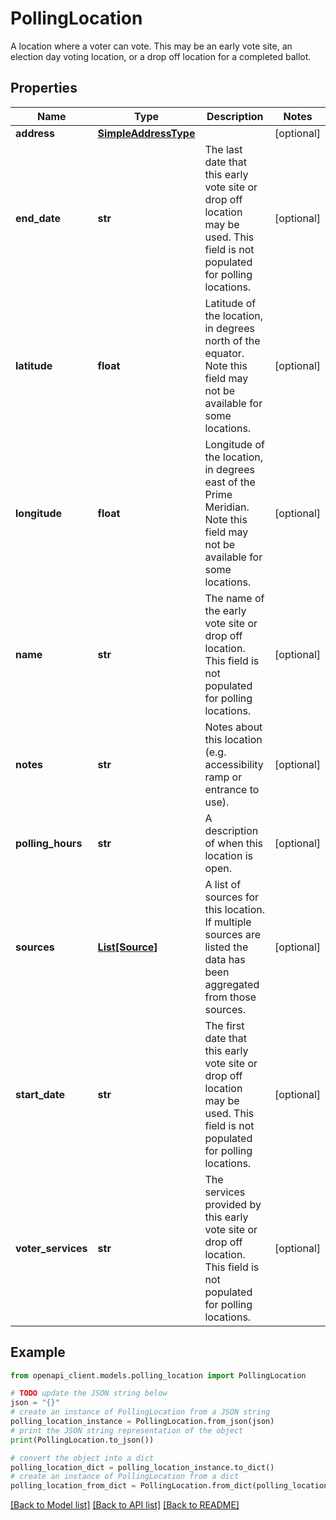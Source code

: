 # PollingLocation

A location where a voter can vote. This may be an early vote site, an election day voting location, or a drop off location for a completed ballot.

## Properties

Name | Type | Description | Notes
------------ | ------------- | ------------- | -------------
**address** | [**SimpleAddressType**](SimpleAddressType.md) |  | [optional] 
**end_date** | **str** | The last date that this early vote site or drop off location may be used. This field is not populated for polling locations. | [optional] 
**latitude** | **float** | Latitude of the location, in degrees north of the equator. Note this field may not be available for some locations. | [optional] 
**longitude** | **float** | Longitude of the location, in degrees east of the Prime Meridian. Note this field may not be available for some locations. | [optional] 
**name** | **str** | The name of the early vote site or drop off location. This field is not populated for polling locations. | [optional] 
**notes** | **str** | Notes about this location (e.g. accessibility ramp or entrance to use). | [optional] 
**polling_hours** | **str** | A description of when this location is open. | [optional] 
**sources** | [**List[Source]**](Source.md) | A list of sources for this location. If multiple sources are listed the data has been aggregated from those sources. | [optional] 
**start_date** | **str** | The first date that this early vote site or drop off location may be used. This field is not populated for polling locations. | [optional] 
**voter_services** | **str** | The services provided by this early vote site or drop off location. This field is not populated for polling locations. | [optional] 

## Example

```python
from openapi_client.models.polling_location import PollingLocation

# TODO update the JSON string below
json = "{}"
# create an instance of PollingLocation from a JSON string
polling_location_instance = PollingLocation.from_json(json)
# print the JSON string representation of the object
print(PollingLocation.to_json())

# convert the object into a dict
polling_location_dict = polling_location_instance.to_dict()
# create an instance of PollingLocation from a dict
polling_location_from_dict = PollingLocation.from_dict(polling_location_dict)
```
[[Back to Model list]](../README.md#documentation-for-models) [[Back to API list]](../README.md#documentation-for-api-endpoints) [[Back to README]](../README.md)


